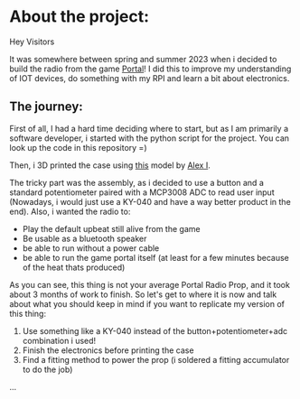 # About the project:
Hey Visitors

It was somewhere between spring and summer 2023 when i decided to build the radio from the game [Portal](https://store.steampowered.com/app/400/Portal/)!
I did this to improve my understanding of IOT devices, do something with my RPI and learn a bit about electronics. 

## The journey:
First of all, I had a hard time deciding where to start, but as I am primarily a software developer, i started with the python script for the project. You can look up the code in this repository =)

Then, i 3D printed the case using [this](https://www.myminifactory.com/object/3d-print-portal-radio-50006) model by [Alex I](https://www.myminifactory.com/users/Aibot). 

The tricky part was the assembly, as i decided to use a button and a standard potentiometer paired with a MCP3008 ADC to read user input (Nowadays, i would just use a KY-040 and have a way better product in the end). 
Also, i wanted the radio to:
- Play the default upbeat still alive from the game
- Be usable as a bluetooth speaker
- be able to run without a power cable
- be able to run the game portal itself (at least for a few minutes because of the heat thats produced)

As you can see, this thing is not your average Portal Radio Prop, and it took about 3 months of work to finish. So let's get to where it is now and talk about what you should keep in mind if you want to replicate my version of this thing:

1. Use something like a KY-040 instead of the button+potentiometer+adc combination i used!
2. Finish the electronics before printing the case
3. Find a fitting method to power the prop (i soldered a fitting accumulator to do the job)

...
